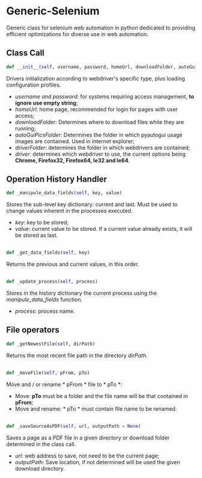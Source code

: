 # Generic-Selenium
Generic class for selenium web automation in python dedicated to providing efficient optimizations for diverse use in web automation.

## Class Call
```python
def __init__(self, username, password, homeUrl, downloadFolder, autoGuiPicsFolder, driverFolder, driver)
```
Drivers initialization according to webdriver's specific type, plus loading configuration profiles.  
- *username and password*: for systems requiring access management, **to ignore use empty string**;
- *homeUrl*: home page, recommended for login for pages with user access;
- *downloadFolder*: Determines where to download files while they are running;
- *autoGuiPicsFolder*: Determines the folder in which pyautogui usage images are contained. Used in internet explorer;
- *driverFolder*: determines the folder in which webdrivers are contained;
- *driver*: determines which webdriver to use, the current options being **Chrome, Firefox32, Firefox64, Ie32 and Ie64**.  

## Operation History Handler
```python
def _manipule_data_fields(self, key, value)
```
Stores the sub-level key dictionary: current and last. Must be used to change values inherent in the processes executed.  
- *key*: key to be stored;
- *value*: current value to be stored. If a current value already exists, it will be stored as last.<br/><br/>

```python
def _get_data_fields(self, key)
```
Returns the previous and current values, in this order.<br/><br/>

```python
def _update_process(self, process)
```
Stores in the history dictionary the current process using the *manipule_data_fields* function.
- *process*: process name.

## File operators
```python
def _getNewestFile(self, dirPath)
```
Returns the most recent file path in the directory *dirPath*.<br/><br/>

```python
def _moveFile(self, pFrom, pTo)
```
Move and / or rename * pFrom * file to * pTo *:
- Move: **pTo** must be a folder and the file name will be that contained in **pFrom**;
- Move and rename: * pTo * must contain file name to be renamed.<br/><br/>

```python
def _saveSourceAsPDF(self, url, outputPath = None)
```
Saves a page as a PDF file in a given directory or download folder determined in the class call.
- *url*: web address to save, not need to be the current page;
- *outputPath*: Save location, if not determined will be used the given download directory.<br/><br/>


